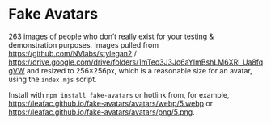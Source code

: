 # Fake Avatars

263 images of people who don’t really exist for your testing & demonstration purposes. Images pulled from https://github.com/NVlabs/stylegan2 / https://drive.google.com/drive/folders/1mTeo3J3Jo6aYImBshLM6XRl_Ua8fqgVW and resized to 256×256px, which is a reasonable size for an avatar, using the `index.mjs` script.

Install with `npm install fake-avatars` or hotlink from, for example, https://leafac.github.io/fake-avatars/avatars/webp/5.webp or https://leafac.github.io/fake-avatars/avatars/png/5.png.
